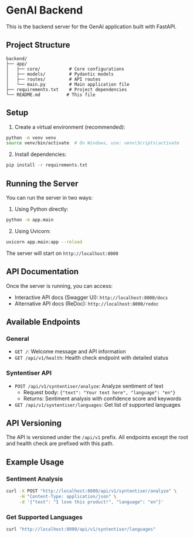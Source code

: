 # GenAI Backend

This is the backend server for the GenAI application built with FastAPI.

## Project Structure

```
backend/
├── app/
│   ├── core/           # Core configurations
│   ├── models/         # Pydantic models
│   ├── routes/         # API routes
│   └── main.py         # Main application file
├── requirements.txt    # Project dependencies
└── README.md          # This file
```

## Setup

1. Create a virtual environment (recommended):
```bash
python -m venv venv
source venv/bin/activate  # On Windows, use: venv\Scripts\activate
```

2. Install dependencies:
```bash
pip install -r requirements.txt
```

## Running the Server

You can run the server in two ways:

1. Using Python directly:
```bash
python -m app.main
```

2. Using Uvicorn:
```bash
uvicorn app.main:app --reload
```

The server will start on `http://localhost:8000`

## API Documentation

Once the server is running, you can access:
- Interactive API docs (Swagger UI): `http://localhost:8000/docs`
- Alternative API docs (ReDoc): `http://localhost:8000/redoc`

## Available Endpoints

### General
- `GET /`: Welcome message and API information
- `GET /api/v1/health`: Health check endpoint with detailed status

### Syntentiser API
- `POST /api/v1/syntentiser/analyze`: Analyze sentiment of text
  - Request body: `{"text": "Your text here", "language": "en"}`
  - Returns: Sentiment analysis with confidence score and keywords
- `GET /api/v1/syntentiser/languages`: Get list of supported languages

## API Versioning

The API is versioned under the `/api/v1` prefix. All endpoints except the root and health check are prefixed with this path.

## Example Usage

### Sentiment Analysis
```bash
curl -X POST "http://localhost:8000/api/v1/syntentiser/analyze" \
     -H "Content-Type: application/json" \
     -d '{"text": "I love this product!", "language": "en"}'
```

### Get Supported Languages
```bash
curl "http://localhost:8000/api/v1/syntentiser/languages"
``` 